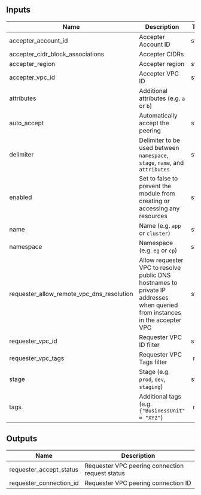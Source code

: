 ## Inputs

| Name | Description | Type | Default | Required |
|------|-------------|:----:|:-----:|:-----:|
| accepter_account_id | Accepter Account ID | string | - | yes |
| accepter_cidr_block_associations | Accepter CIDRs | list | - | yes |
| accepter_region | Accepter region | string | - | yes |
| accepter_vpc_id | Accepter VPC ID | string | - | yes |
| attributes | Additional attributes (e.g. `a` or `b`) | list | `<list>` | no |
| auto_accept | Automatically accept the peering | string | `true` | no |
| delimiter | Delimiter to be used between `namespace`, `stage`, `name`, and `attributes` | string | `-` | no |
| enabled | Set to false to prevent the module from creating or accessing any resources | string | `true` | no |
| name | Name  (e.g. `app` or `cluster`) | string | - | yes |
| namespace | Namespace (e.g. `eg` or `cp`) | string | - | yes |
| requester_allow_remote_vpc_dns_resolution | Allow requester VPC to resolve public DNS hostnames to private IP addresses when queried from instances in the accepter VPC | string | `true` | no |
| requester_vpc_id | Requester VPC ID filter | string | `` | no |
| requester_vpc_tags | Requester VPC Tags filter | map | `<map>` | no |
| stage | Stage (e.g. `prod`, `dev`, `staging`) | string | - | yes |
| tags | Additional tags (e.g. `{"BusinessUnit" = "XYZ"`) | map | `<map>` | no |

## Outputs

| Name | Description |
|------|-------------|
| requester_accept_status | Requester VPC peering connection request status |
| requester_connection_id | Requester VPC peering connection ID |

